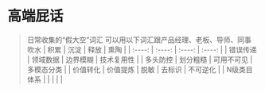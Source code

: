 # 高端屁话
> 日常收集的“假大空”词汇
> 可以用以下词汇跟产品经理、老板、导师、同事吹水
| 积累 | 沉淀 | 释放 | 熏陶 | 
| :----: | :----: | :----: | :----: |
| 错误传递 | 领域数据 | 边界模糊 | 技术复用性 |
| 多头防控 | 划分粗糙 | 可用不可见 | 多模态分类 |
| 价值转化 | 价值提炼 | 脱敏 | 去标识 | 不可逆化 |
| N级类目体系 |  |  |  |  |
